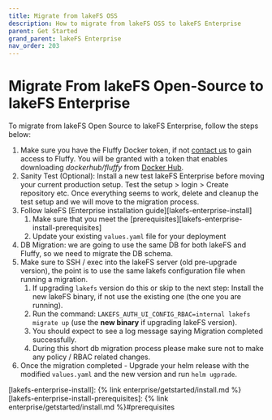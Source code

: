 ```yaml
---
title: Migrate from lakeFS OSS
description: How to migrate from lakeFS OSS to lakeFS Enterprise
parent: Get Started
grand_parent: lakeFS Enterprise
nav_order: 203
---
```


# Migrate From lakeFS Open-Source to lakeFS Enterprise

To migrate from lakeFS Open Source to lakeFS Enterprise, follow the steps below:

1. Make sure you have the Fluffy Docker token, if not [contact us](https://lakefs.io/contact-sales/) to gain access to Fluffy. You will be granted with a token that enables downloading *dockerhub/fluffy* from [Docker Hub](https://hub.docker.com/u/treeverse).
1. Sanity Test (Optional): Install a new test lakeFS Enterprise before moving your current production setup. Test the setup > login > Create repository etc. Once everything seems to work, delete and cleanup the test setup and we will move to the migration process.
1. Follow lakeFS [Enterprise installation guide][lakefs-enterprise-install]
   1. Make sure that you meet the [prerequisites][lakefs-enterprise-install-prerequisites]
   1. Update your existing `values.yaml` file for your deployment
1. DB Migration: we are going to use the same DB for both lakeFS and Fluffy, so we need to migrate the DB schema.
1. Make sure to SSH / exec into the lakeFS server (old pre-upgrade version), the point is to use the same lakefs configuration file when running a migration.
   1. If upgrading `lakefs` version do this or skip to the next step: Install the new lakeFS binary, if not use the existing one (the one you are running).
   1. Run the command: `LAKEFS_AUTH_UI_CONFIG_RBAC=internal lakefs migrate up` (use the **new binary** if upgrading lakeFS version).
   1. You should expect to see a log message saying Migration completed successfully.
   1. During this short db migration process please make sure not to make any policy / RBAC related changes.
1. Once the migration completed - Upgrade your helm release with the modified `values.yaml` and the new version and run `helm ugprade`.

[lakefs-enterprise-install]: {% link enterprise/getstarted/install.md %}
[lakefs-enterprise-install-prerequisites]: {% link enterprise/getstarted/install.md %}#prerequisites
